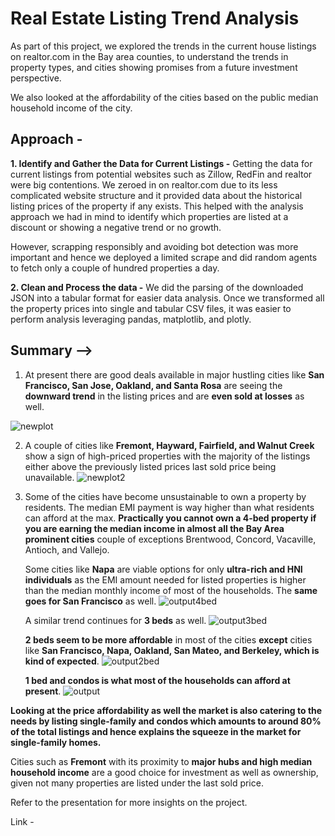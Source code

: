 # Real Estate Listing Trend Analysis

As part of this project, we explored the trends in the current house listings on realtor.com in the Bay area counties, to understand the trends in property types, and cities showing promises from a future investment perspective.

We also looked at the affordability of the cities based on the public median household income of the city. 

## Approach -

**1. Identify and Gather the Data for Current Listings -**
Getting the data for current listings from potential websites such as Zillow, RedFin and realtor were big contentions. We zeroed in on realtor.com due to its less complicated website structure and it provided data about the historical listing prices of the property if any exists. 
This helped with the analysis approach we had in mind to identify which properties are listed at a discount or showing a negative trend or no growth.

However, scrapping responsibly and avoiding bot detection was more important and hence we deployed a limited scrape and did random agents to fetch only a couple of hundred properties a day. 

**2. Clean and Process the data -**
We did the parsing of the downloaded JSON into a tabular format for easier data analysis. Once we transformed all the property prices into single and tabular CSV files, it was easier to perform analysis leveraging pandas, matplotlib, and plotly. 



## Summary -->


1. At  present there are good deals available in major hustling cities like **San Francisco, San Jose, Oakland, and Santa Rosa** are seeing the **downward trend** in the listing prices and are **even sold at losses** as well. 

![newplot](https://github.com/user-attachments/assets/bcfdef19-4e05-4f0f-91af-30de625f34a2)

2. A couple of cities like **Fremont, Hayward, Fairfield, and Walnut Creek** show a sign of high-priced properties with the majority of the listings either above the previously listed prices last sold price being unavailable.
![newplot2](https://github.com/user-attachments/assets/147c1970-7125-44e6-8c3e-c568241114c2)


4. Some of the cities have become unsustainable to own a property by residents. The median EMI payment is way higher than what residents can afford at the max.
    **Practically you cannot own a 4-bed property if you are earning the median income in almost all the Bay Area prominent cities** couple of exceptions Brentwood, Concord, Vacaville, Antioch, and Vallejo.

    Some cities like **Napa** are viable options for only **ultra-rich and HNI individuals** as the EMI amount needed for listed properties is higher than the median monthly income of most of the households. The **same goes for San Francisco** as well.
![output4bed](https://github.com/user-attachments/assets/bd10986a-1b42-4ac3-842c-4e9974e08e5b)

    A similar trend continues for **3 beds** as well. 
![output3bed](https://github.com/user-attachments/assets/2b92ee6f-7af5-4cac-a395-262dde42b455)
    
    **2 beds seem to be more affordable** in most of the cities **except** cities like **San Francisco, Napa, Oakland, San Mateo, and Berkeley, which is kind of expected**. 
![output2bed](https://github.com/user-attachments/assets/04291652-5741-4913-8be8-d294df5475ba)

    
   **1 bed and condos is what most of the households can afford at present**. 
![output](https://github.com/user-attachments/assets/564bd512-71c5-42ba-9936-70ae191abc4d)

**Looking at the price affordability as well the market is also catering to the needs by listing single-family and condos which amounts to around 80% of the total listings and hence explains the squeeze in the market for single-family homes.**

Cities such as **Fremont** with its proximity to **major hubs and high median household income** are a good choice for investment as well as ownership, given not many properties are listed under the last sold price. 

Refer to the presentation for more insights on the project. 

Link - 

